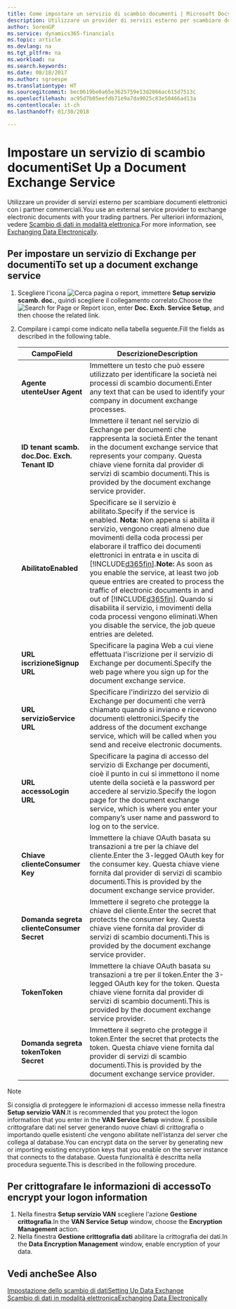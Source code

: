 ```yaml
---
title: Come impostare un servizio di scambio documenti | Microsoft Docs
description: Utilizzare un provider di servizi esterno per scambiare documenti elettronici con i partner commerciali.
author: SorenGP
ms.service: dynamics365-financials
ms.topic: article
ms.devlang: na
ms.tgt_pltfrm: na
ms.workload: na
ms.search.keywords: 
ms.date: 08/18/2017
ms.author: sgroespe
ms.translationtype: HT
ms.sourcegitcommit: bec0619be0a65e3625759e13d2866ac615d7513c
ms.openlocfilehash: ac95d7b05eefdb71e9a7da9025c83e50466ad13a
ms.contentlocale: it-ch
ms.lasthandoff: 01/30/2018

---
```

# <a name="set-up-a-document-exchange-service"></a><span data-ttu-id="a77f7-103">Impostare un servizio di scambio documenti</span><span class="sxs-lookup"><span data-stu-id="a77f7-103">Set Up a Document Exchange Service</span></span>
<span data-ttu-id="a77f7-104">Utilizzare un provider di servizi esterno per scambiare documenti elettronici con i partner commerciali.</span><span class="sxs-lookup"><span data-stu-id="a77f7-104">You use an external service provider to exchange electronic documents with your trading partners.</span></span> <span data-ttu-id="a77f7-105">Per ulteriori informazioni, vedere [Scambio di dati in modalità elettronica](across-data-exchange.md).</span><span class="sxs-lookup"><span data-stu-id="a77f7-105">For more information, see [Exchanging Data Electronically](across-data-exchange.md).</span></span>  

## <a name="to-set-up-a-document-exchange-service"></a><span data-ttu-id="a77f7-106">Per impostare un servizio di Exchange per documenti</span><span class="sxs-lookup"><span data-stu-id="a77f7-106">To set up a document exchange service</span></span>  
1. <span data-ttu-id="a77f7-107">Scegliere l'icona ![Cerca pagina o report](media/ui-search/search_small.png "icona Cerca pagina o report"), immettere **Setup servizio scamb. doc.**, quindi scegliere il collegamento correlato.</span><span class="sxs-lookup"><span data-stu-id="a77f7-107">Choose the ![Search for Page or Report](media/ui-search/search_small.png "Search for Page or Report icon") icon, enter **Doc. Exch. Service Setup**, and then choose the related link.</span></span>  
2. <span data-ttu-id="a77f7-108">Compilare i campi come indicato nella tabella seguente.</span><span class="sxs-lookup"><span data-stu-id="a77f7-108">Fill the fields as described in the following table.</span></span>  

    |<span data-ttu-id="a77f7-109">Campo</span><span class="sxs-lookup"><span data-stu-id="a77f7-109">Field</span></span>|<span data-ttu-id="a77f7-110">Descrizione</span><span class="sxs-lookup"><span data-stu-id="a77f7-110">Description</span></span>|  
    |---------------------------------|---------------------------------------|  
    |<span data-ttu-id="a77f7-111">**Agente utente**</span><span class="sxs-lookup"><span data-stu-id="a77f7-111">**User Agent**</span></span>|<span data-ttu-id="a77f7-112">Immettere un testo che può essere utilizzato per identificare la società nei processi di scambio documenti.</span><span class="sxs-lookup"><span data-stu-id="a77f7-112">Enter any text that can be used to identify your company in document exchange processes.</span></span>|  
    |<span data-ttu-id="a77f7-113">**ID tenant scamb. doc.**</span><span class="sxs-lookup"><span data-stu-id="a77f7-113">**Doc. Exch. Tenant ID**</span></span>|<span data-ttu-id="a77f7-114">Immettere il tenant nel servizio di Exchange per documenti che rappresenta la società.</span><span class="sxs-lookup"><span data-stu-id="a77f7-114">Enter the tenant in the document exchange service that represents your company.</span></span> <span data-ttu-id="a77f7-115">Questa chiave viene fornita dal provider di servizi di scambio documenti.</span><span class="sxs-lookup"><span data-stu-id="a77f7-115">This is provided by the document exchange service provider.</span></span>|  
    |<span data-ttu-id="a77f7-116">**Abilitato**</span><span class="sxs-lookup"><span data-stu-id="a77f7-116">**Enabled**</span></span>|<span data-ttu-id="a77f7-117">Specificare se il servizio è abilitato.</span><span class="sxs-lookup"><span data-stu-id="a77f7-117">Specify if the service is enabled.</span></span> <span data-ttu-id="a77f7-118">**Nota:** Non appena si abilita il servizio, vengono creati almeno due movimenti della coda processi per elaborare il traffico dei documenti elettronici in entrata e in uscita di [!INCLUDE[d365fin](includes/d365fin_md.md)].</span><span class="sxs-lookup"><span data-stu-id="a77f7-118">**Note:**  As soon as you enable the service, at least two job queue entries are created to process the traffic of electronic documents in and out of [!INCLUDE[d365fin](includes/d365fin_md.md)].</span></span> <span data-ttu-id="a77f7-119">Quando si disabilita il servizio, i movimenti della coda processi vengono eliminati.</span><span class="sxs-lookup"><span data-stu-id="a77f7-119">When you disable the service, the job queue entries are deleted.</span></span>|  
    |<span data-ttu-id="a77f7-120">**URL iscrizione**</span><span class="sxs-lookup"><span data-stu-id="a77f7-120">**Signup URL**</span></span>|<span data-ttu-id="a77f7-121">Specificare la pagina Web a cui viene effettuata l'iscrizione per il servizio di Exchange per documenti.</span><span class="sxs-lookup"><span data-stu-id="a77f7-121">Specify the web page where you sign up for the document exchange service.</span></span>|  
    |<span data-ttu-id="a77f7-122">**URL servizio**</span><span class="sxs-lookup"><span data-stu-id="a77f7-122">**Service URL**</span></span>|<span data-ttu-id="a77f7-123">Specificare l'indirizzo del servizio di Exchange per documenti che verrà chiamato quando si inviano e ricevono documenti elettronici.</span><span class="sxs-lookup"><span data-stu-id="a77f7-123">Specify the address of the document exchange service, which will be called when you send and receive electronic documents.</span></span>|  
    |<span data-ttu-id="a77f7-124">**URL accesso**</span><span class="sxs-lookup"><span data-stu-id="a77f7-124">**Login URL**</span></span>|<span data-ttu-id="a77f7-125">Specificare la pagina di accesso del servizio di Exchange per documenti, cioè il punto in cui si immettono il nome utente della società e la password per accedere al servizio.</span><span class="sxs-lookup"><span data-stu-id="a77f7-125">Specify the logon page for the document exchange service, which is where you enter your company’s user name and password to log on to the service.</span></span>|  
    |<span data-ttu-id="a77f7-126">**Chiave cliente**</span><span class="sxs-lookup"><span data-stu-id="a77f7-126">**Consumer Key**</span></span>|<span data-ttu-id="a77f7-127">Immettere la chiave OAuth basata su transazioni a tre per la chiave del cliente.</span><span class="sxs-lookup"><span data-stu-id="a77f7-127">Enter the 3-legged OAuth key for the consumer key.</span></span> <span data-ttu-id="a77f7-128">Questa chiave viene fornita dal provider di servizi di scambio documenti.</span><span class="sxs-lookup"><span data-stu-id="a77f7-128">This is provided by the document exchange service provider.</span></span>|  
    |<span data-ttu-id="a77f7-129">**Domanda segreta cliente**</span><span class="sxs-lookup"><span data-stu-id="a77f7-129">**Consumer Secret**</span></span>|<span data-ttu-id="a77f7-130">Immettere il segreto che protegge la chiave del cliente.</span><span class="sxs-lookup"><span data-stu-id="a77f7-130">Enter the secret that protects the consumer key.</span></span> <span data-ttu-id="a77f7-131">Questa chiave viene fornita dal provider di servizi di scambio documenti.</span><span class="sxs-lookup"><span data-stu-id="a77f7-131">This is provided by the document exchange service provider.</span></span>|  
    |<span data-ttu-id="a77f7-132">**Token**</span><span class="sxs-lookup"><span data-stu-id="a77f7-132">**Token**</span></span>|<span data-ttu-id="a77f7-133">Immettere la chiave OAuth basata su transazioni a tre per il token.</span><span class="sxs-lookup"><span data-stu-id="a77f7-133">Enter the 3-legged OAuth key for the token.</span></span> <span data-ttu-id="a77f7-134">Questa chiave viene fornita dal provider di servizi di scambio documenti.</span><span class="sxs-lookup"><span data-stu-id="a77f7-134">This is provided by the document exchange service provider.</span></span>|  
    |<span data-ttu-id="a77f7-135">**Domanda segreta token**</span><span class="sxs-lookup"><span data-stu-id="a77f7-135">**Token Secret**</span></span>|<span data-ttu-id="a77f7-136">Immettere il segreto che protegge il token.</span><span class="sxs-lookup"><span data-stu-id="a77f7-136">Enter the secret that protects the token.</span></span> <span data-ttu-id="a77f7-137">Questa chiave viene fornita dal provider di servizi di scambio documenti.</span><span class="sxs-lookup"><span data-stu-id="a77f7-137">This is provided by the document exchange service provider.</span></span>|  

> [!NOTE]  
>  <span data-ttu-id="a77f7-138">Si consiglia di proteggere le informazioni di accesso immesse nella finestra **Setup servizio VAN**.</span><span class="sxs-lookup"><span data-stu-id="a77f7-138">It is recommended that you protect the logon information that you enter in the **VAN Service Setup** window.</span></span> <span data-ttu-id="a77f7-139">È possibile crittografare dati nel server generando nuove chiavi di crittografia o importando quelle esistenti che vengono abilitate nell'istanza del server che collega al database.</span><span class="sxs-lookup"><span data-stu-id="a77f7-139">You can encrypt data on the server by generating new or importing existing encryption keys that you enable on the server instance that connects to the database.</span></span> <span data-ttu-id="a77f7-140">Questa funzionalità è descritta nella procedura seguente.</span><span class="sxs-lookup"><span data-stu-id="a77f7-140">This is described in the following procedure.</span></span>  

## <a name="to-encrypt-your-logon-information"></a><span data-ttu-id="a77f7-141">Per crittografare le informazioni di accesso</span><span class="sxs-lookup"><span data-stu-id="a77f7-141">To encrypt your logon information</span></span>  
1. <span data-ttu-id="a77f7-142">Nella finestra **Setup servizio VAN** scegliere l'azione **Gestione crittografia**.</span><span class="sxs-lookup"><span data-stu-id="a77f7-142">In the **VAN Service Setup** window, choose the **Encryption Management** action.</span></span>  
2. <span data-ttu-id="a77f7-143">Nella finestra **Gestione crittografia dati** abilitare la crittografia dei dati.</span><span class="sxs-lookup"><span data-stu-id="a77f7-143">In the **Data Encryption Management** window, enable encryption of your data.</span></span> <!--For more information, see [Manage Data Encryption](../manage-data-encryption.md).-->  

## <a name="see-also"></a><span data-ttu-id="a77f7-144">Vedi anche</span><span class="sxs-lookup"><span data-stu-id="a77f7-144">See Also</span></span>  
[<span data-ttu-id="a77f7-145">Impostazione dello scambio di dati</span><span class="sxs-lookup"><span data-stu-id="a77f7-145">Setting Up Data Exchange</span></span>](across-set-up-data-exchange.md)  
[<span data-ttu-id="a77f7-146">Scambio di dati in modalità elettronica</span><span class="sxs-lookup"><span data-stu-id="a77f7-146">Exchanging Data Electronically</span></span>](across-data-exchange.md)

